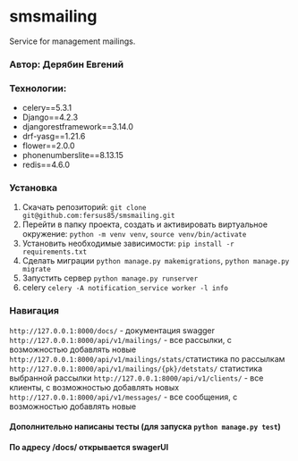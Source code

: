 # smsmailing
Service for management mailings.

###  Автор: Дерябин Евгений

### Технологии:

- celery==5.3.1
- Django==4.2.3
- djangorestframework==3.14.0
- drf-yasg==1.21.6
- flower==2.0.0
- phonenumberslite==8.13.15
- redis==4.6.0

### Установка
1. Скачать репозиторий:   ```git clone git@github.com:fersus85/smsmailing.git```
2. Перейти в папку проекта, создать и активировать виртуальное окружение: ```python -m venv venv```, ```source venv/bin/activate```
3. Установить необходимые зависимости: ```pip install -r requirements.txt```
4. Сделать миграции ```python manage.py makemigrations```, ```python manage.py migrate```
5. Запустить сервер ```python manage.py runserver```
6. celery ```celery -A notification_service worker -l info```
### Навигация
```http://127.0.0.1:8000/docs/``` - документация swagger
```http://127.0.0.1:8000/api/v1/mailings/``` - все рассылки, с возможностью добавлять новые
```http://127.0.0.1:8000/api/v1/mailings/stats/```статистика по рассылкам
```http://127.0.0.1:8000/api/v1/mailings/{pk}/detstats/``` статистика выбранной рассылки
```http://127.0.0.1:8000/api/v1/clients/``` - все клиенты, с возможностью добавлять новых
```http://127.0.0.1:8000/api/v1/messages/``` - все сообщения, с возможностью добавлять новые

#### Дополнительно написаны тесты (для запуска ```python manage.py test```)
#### По адресу /docs/ открывается swagerUI
